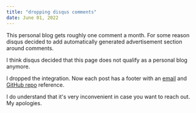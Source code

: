 ```yaml
---
title: "dropping disqus comments"
date: June 01, 2022
---
```


This personal blog gets roughly one comment a month. For some reason
disqus decided to add automatically generated advertisement section
around comments.

I think disqus decided that this page does not qualify as a personal
blog anymore.

I dropped the integration. Now each post has a footer with an
[email](mailto:slyich@gmail.com) and [GitHub repo](https://github.com/trofi/trofi.github.io.gen)
reference.

I do understand that it's very inconvenient in case you want to reach
out. My apologies.
